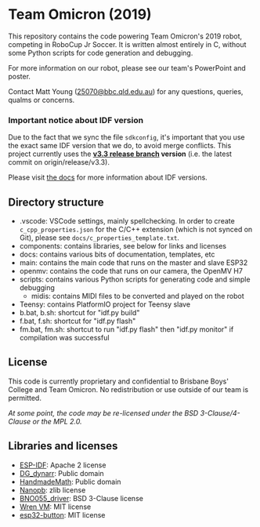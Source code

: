 Team Omicron (2019)
====================

This repository contains the code powering Team Omicron's 2019 robot, competing in RoboCup Jr Soccer. It is written almost entirely in C, without some Python scripts for code generation and debugging.

For more information on our robot, please see our team's PowerPoint and poster.

Contact Matt Young (25070@bbc.qld.edu.au) for any questions, queries, qualms or concerns.

### Important notice about IDF version
Due to the fact that we sync the file `sdkconfig`, it's important that you use the exact same IDF version that we do, to avoid merge conflicts.
This project currently uses the **[v3.3 release branch](https://github.com/espressif/esp-idf/tree/release/v3.3) version** (i.e. the latest commit on origin/release/v3.3).

Please visit [the docs](https://docs.espressif.com/projects/esp-idf/en/latest/versions.html) for more information about IDF versions.

## Directory structure
- .vscode: VSCode settings, mainly spellchecking. In order to create `c_cpp_properties.json` for the C/C++ extension (which is not synced on Git), please see `docs/c_properties_template.txt`.
- components: contains libraries, see below for links and licenses
- docs: contains various bits of documentation, templates, etc
- main: contains the main code that runs on the master and slave ESP32
- openmv: contains the code that runs on our camera, the OpenMV H7
- scripts: contains various Python scripts for generating code and simple debugging
    - midis: contains MIDI files to be converted and played on the robot
- Teensy: contains PlatformIO project for Teensy slave
- b.bat, b.sh: shortcut for "idf.py build"
- f.bat, f.sh: shortcut for "idf.py flash"
- fm.bat, fm.sh: shortcut to run "idf.py flash" then "idf.py monitor" if compilation was successful

## License
This code is currently proprietary and confidential to Brisbane Boys' College and Team Omicron. No redistribution or use outside of our team is permitted. 

_At some point, the code may be re-licensed under the BSD 3-Clause/4-Clause or the MPL 2.0._

## Libraries and licenses
- [ESP-IDF](https://github.com/espressif/esp-idf/): Apache 2 license
- [DG_dynarr](https://github.com/DanielGibson/Snippets/blob/master/DG_dynarr.h): Public domain
- [HandmadeMath](https://github.com/HandmadeMath/Handmade-Math): Public domain
- [Nanopb](https://github.com/nanopb/nanopb/): zlib license
- [BNO055_driver](https://github.com/BoschSensortec/BNO055_driver): BSD 3-Clause license
- [Wren VM](https://github.com/wren-lang/wren/): MIT license
- [esp32-button](https://github.com/craftmetrics/esp32-button): MIT license